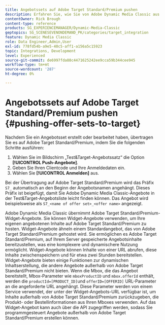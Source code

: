 ```yaml
---
title: Angebotssets auf Adobe Target Standard/Premium pushen
description: Erfahren Sie, wie Sie von Adobe Dynamic Media Classic aus Angebotssätze auf Adobe Target Standard/Premium übertragen.
contentOwner: Rick Brough
content-type: reference
products: SG_EXPERIENCEMANAGER/Dynamic-Media-Classic
geptopics: SG_SCENESEVENONDEMAND_PK/categories/target_integration
feature: Dynamic Media Classic
role: Data Engineer,Admin,User
exl-id: 778fd54b-a9e5-40c5-aff1-a156a5c15923
topic: Integrations, Development
level: Experienced
source-git-commit: de6997fda88c4471625242ee9cca59b344cee945
workflow-type: tm+mt
source-wordcount: '287'
ht-degree: 0%

---
```


# Angebotssets auf Adobe Target Standard/Premium pushen {#pushing-offer-sets-to-target}

Nachdem Sie ein Angebotsset erstellt oder bearbeitet haben, übertragen Sie es auf Adobe Target Standard/Premium, indem Sie die folgenden Schritte ausführen:

1. Wählen Sie im Bildschirm „Test&amp;Target-Angebotssatz“ die Option **[!UICONTROL Push-Angebote]**.
1. Geben Sie Ihren Clientcode und Ihre Anmeldedaten ein.
1. Wählen Sie **[!UICONTROL Anmelden]** aus.

Bei der Übertragung auf Adobe Target Standard/Premium wird das Präfix `S7_` automatisch an den Beginn der Angebotsnamen angehängt. Dieses Präfix ist beigefügt, damit Sie Adobe Dynamic Media Classic-Angebote in der Test&amp;Target-Angebotsliste leicht finden können. Das Angebot wird beispielsweise als `S7_<name of offer set>_<offer name>` angezeigt.

Adobe Dynamic Media Classic übernimmt Adobe Target Standard/Premium-Widget-Angebote. Sie können Widget-Angebote verwenden, um Ihre eigenen angebotenen Inhalte auf Adobe Target Standard/Premium zu hosten. Widget-Angebote ähneln einem Standardangebot, das von Adobe Target Standard/Premium gehostet wird. Sie ermöglichen es Adobe Target Standard/Premium, auf Ihrem Server gespeicherte Angebotsinhalte bereitzustellen, was eine komplexere und dynamischere Nutzung ermöglicht. Widget-Angebote können Inhalte von einer URL abrufen, diese Inhalte zwischenspeichern und für etwa zwei Stunden bereitstellen. Widget-Angebote bieten einige Funktionen zur dynamischen Inhaltserstellung, die andere Angebote außerhalb von Adobe Target Standard/Premium nicht bieten. Wenn die Mbox, die das Angebot bereitstellt, Mbox-Parameter wie `mboxProductID` und `mbox.offerId` enthält, werden die `productId=[PRODUCT_ID]`und `offerID=[OFFERID]` URL-Parameter an die angeforderte URL angehängt. Diese Parameter werden von einem Service verwendet, der unter der Widget-Angebots-URL verfügbar ist, um Inhalte außerhalb von Adobe Target Standard/Premium zurückzugeben, die Produkt- oder Bestellinformationen aus Ihren Mboxes verwenden. Auf das Widget-Angebot kann auch über die API zugegriffen werden, sodass Sie programmgesteuert Angebote außerhalb von Adobe Target Standard/Premium erstellen können.

